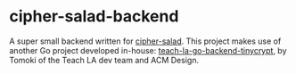# cipher-salad-backend

A super small backend written for [cipher-salad](https://github.com/uclaacm/cipher-salad). This project makes use of another Go project developed in-house: [teach-la-go-backend-tinycrypt](https://github.com/uclaacm/teach-la-go-backend-tinycrypt/), by Tomoki of the Teach LA dev team and ACM Design.